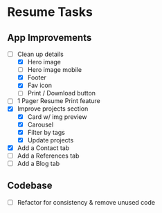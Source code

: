 # Resume Tasks

## App Improvements

- [ ] Clean up details
  - [x] Hero image
  - [ ] Hero image mobile
  - [x] Footer
  - [x] Fav icon
  - [ ] Print / Download button
- [ ] 1 Pager Resume Print feature
- [x] Improve projects section
  - [x] Card w/ img preview
  - [x] Carousel
  - [x] Filter by tags
  - [x] Update projects
- [x] Add a Contact tab
- [ ] Add a References tab
- [ ] Add a Blog tab

## Codebase

- [ ] Refactor for consistency & remove unused code

